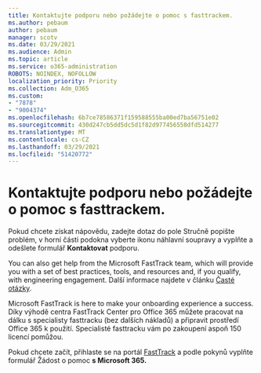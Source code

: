 ```yaml
---
title: Kontaktujte podporu nebo požádejte o pomoc s fasttrackem.
ms.author: pebaum
author: pebaum
manager: scotv
ms.date: 03/29/2021
ms.audience: Admin
ms.topic: article
ms.service: o365-administration
ROBOTS: NOINDEX, NOFOLLOW
localization_priority: Priority
ms.collection: Adm_O365
ms.custom:
- "7878"
- "9004374"
ms.openlocfilehash: 6b7ce78586371f159588555ba00ed7ba56751e02
ms.sourcegitcommit: 430d247cb5dd5dc5d1f82d977456558dfd514277
ms.translationtype: MT
ms.contentlocale: cs-CZ
ms.lasthandoff: 03/29/2021
ms.locfileid: "51420772"
---
```

# <a name="contact-support-or-request-fasttrack-assistance"></a>Kontaktujte podporu nebo požádejte o pomoc s fasttrackem.

Pokud chcete získat nápovědu,  zadejte dotaz do pole Stručně popište problém, v horní části podokna vyberte ikonu náhlavní soupravy a vyplňte a odešlete formulář **Kontaktovat** podporu.

You can also get help from the ‎Microsoft‎ FastTrack team, which will provide you with a set of best practices, tools, and resources and, if you qualify, with engineering engagement. Další informace najdete v článku [Časté otázky](https://go.microsoft.com/fwlink/?linkid=2132666).

‎Microsoft‎ FastTrack is here to make your onboarding experience a success. Díky výhodě centra FastTrack Center pro Office 365 můžete pracovat na dálku s specialisty fasttracku (bez dalších nákladů) a připravit prostředí Office 365 k použití. Specialisté fasttracku vám po zakoupení aspoň 150 licencí pomůžou.

Pokud chcete začít, přihlaste se na portál [FastTrack](https://go.microsoft.com/fwlink/?linkid=2125443) a podle pokynů vyplňte formulář Žádost o pomoc **s Microsoft 365.**